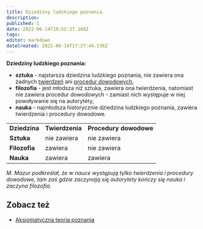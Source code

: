 ```yaml
---
title: Dziedziny ludzkiego poznania
description: 
published: 1
date: 2022-06-14T19:52:27.160Z
tags: 
editor: markdown
dateCreated: 2022-06-14T17:27:44.536Z
---
```


**Dziedziny ludzkiego poznania:**

- **sztuka** - najstarsza dziedzina ludzkiego poznania, nie zawiera ona żadnych [twierdzeń](/Twierdzenie) ani [procedur dowodowych](/Procedura_dowodowa),
- **filozofia** - jest młodsza niż sztuka, zawiera ona twierdzenia, natomiast nie zawiera procedur dowodowych - zamiast nich występuje w niej powoływanie się na autorytety,
- **nauka** - najmłodsza historycznie dziedzina ludzkiego poznania, zawiera twierdzenia i procedury dowodowe.

|     |     |     |
| --- | --- | --- |
| **Dziedzina** | **Twierdzenia** | **Procedury dowodowe** |
| **Sztuka** | nie zawiera | nie zawiera |
| **Filozofia** | zawiera | nie zawiera |
| **Nauka** | zawiera | zawiera |

*M. Mazur podkreślał, że w nauce występują tylko twierdzenia i procedury dowodowe, tam zaś gdzie zaczynają się autorytety kończy się nauka i zaczyna filozofia.*

## Zobacz też

- [Aksjomatyczna teoria poznania](/Aksjomatyczna_teoria_poznania)
